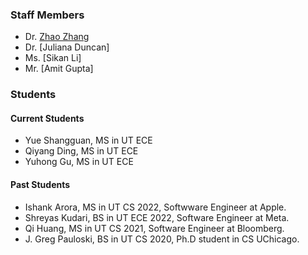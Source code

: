 ### Staff Members
- Dr. [Zhao Zhang](https://zhaozhang.github.io)
- Dr. [Juliana Duncan]
- Ms. [Sikan Li]
- Mr. [Amit Gupta]

### Students
#### Current Students
- Yue Shangguan, MS in UT ECE
- Qiyang Ding, MS in UT ECE
- Yuhong Gu, MS in UT ECE

#### Past Students
- Ishank Arora, MS in UT CS 2022, Softwware Engineer at Apple.
- Shreyas Kudari, BS in UT ECE 2022, Software Engineer at Meta.
- Qi Huang, MS in UT CS 2021, Software Engineer at Bloomberg.
- J. Greg Pauloski, BS in UT CS 2020, Ph.D student in CS UChicago.